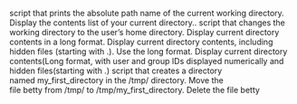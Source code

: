 script that prints the absolute path name of the current working directory.
Display the contents list of your current directory..
script that changes the working directory to the user’s home directory.
Display current directory contents in a long format.
Display current directory contents, including hidden files (starting with .). Use the long format.
Display current directory contents(Long format, with user and group IDs displayed numerically and hidden files(starting with .) 
script that creates a directory named my_first_directory in the /tmp/ directory.
Move the file betty from /tmp/ to /tmp/my_first_directory.
Delete the file betty

